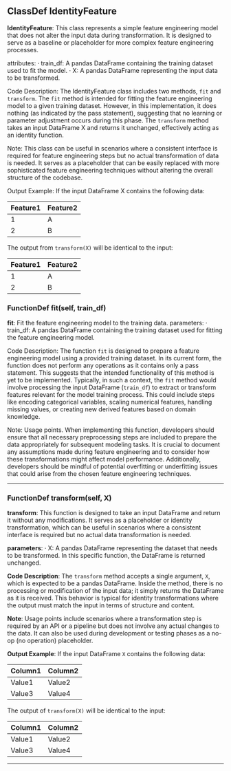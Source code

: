 ## ClassDef IdentityFeature
**IdentityFeature**: This class represents a simple feature engineering model that does not alter the input data during transformation. It is designed to serve as a baseline or placeholder for more complex feature engineering processes.

attributes:
· train_df: A pandas DataFrame containing the training dataset used to fit the model.
· X: A pandas DataFrame representing the input data to be transformed.

Code Description: The IdentityFeature class includes two methods, `fit` and `transform`. The `fit` method is intended for fitting the feature engineering model to a given training dataset. However, in this implementation, it does nothing (as indicated by the pass statement), suggesting that no learning or parameter adjustment occurs during this phase. The `transform` method takes an input DataFrame X and returns it unchanged, effectively acting as an identity function.

Note: This class can be useful in scenarios where a consistent interface is required for feature engineering steps but no actual transformation of data is needed. It serves as a placeholder that can be easily replaced with more sophisticated feature engineering techniques without altering the overall structure of the codebase.

Output Example: If the input DataFrame X contains the following data:

| Feature1 | Feature2 |
|----------|----------|
| 1        | A        |
| 2        | B        |

The output from `transform(X)` will be identical to the input:

| Feature1 | Feature2 |
|----------|----------|
| 1        | A        |
| 2        | B        |
### FunctionDef fit(self, train_df)
**fit**: Fit the feature engineering model to the training data.
parameters:
· train_df: A pandas DataFrame containing the training dataset used for fitting the feature engineering model.

Code Description: The function `fit` is designed to prepare a feature engineering model using a provided training dataset. In its current form, the function does not perform any operations as it contains only a pass statement. This suggests that the intended functionality of this method is yet to be implemented. Typically, in such a context, the `fit` method would involve processing the input DataFrame (`train_df`) to extract or transform features relevant for the model training process. This could include steps like encoding categorical variables, scaling numerical features, handling missing values, or creating new derived features based on domain knowledge.

Note: Usage points. When implementing this function, developers should ensure that all necessary preprocessing steps are included to prepare the data appropriately for subsequent modeling tasks. It is crucial to document any assumptions made during feature engineering and to consider how these transformations might affect model performance. Additionally, developers should be mindful of potential overfitting or underfitting issues that could arise from the chosen feature engineering techniques.
***
### FunctionDef transform(self, X)
**transform**: This function is designed to take an input DataFrame and return it without any modifications. It serves as a placeholder or identity transformation, which can be useful in scenarios where a consistent interface is required but no actual data transformation is needed.

**parameters**:
· X: A pandas DataFrame representing the dataset that needs to be transformed. In this specific function, the DataFrame is returned unchanged.

**Code Description**: The `transform` method accepts a single argument, `X`, which is expected to be a pandas DataFrame. Inside the method, there is no processing or modification of the input data; it simply returns the DataFrame as it is received. This behavior is typical for identity transformations where the output must match the input in terms of structure and content.

**Note**: Usage points include scenarios where a transformation step is required by an API or a pipeline but does not involve any actual changes to the data. It can also be used during development or testing phases as a no-op (no operation) placeholder.

**Output Example**: If the input DataFrame `X` contains the following data:

| Column1 | Column2 |
|---------|---------|
| Value1  | Value2  |
| Value3  | Value4  |

The output of `transform(X)` will be identical to the input:

| Column1 | Column2 |
|---------|---------|
| Value1  | Value2  |
| Value3  | Value4  |
***
